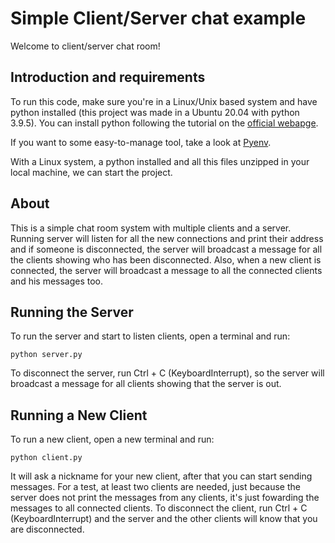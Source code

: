 # Simple Client/Server chat example 
Welcome to client/server chat room!

## Introduction and requirements
To run this code, make sure you're in a Linux/Unix based system and have python installed
(this project was made in a Ubuntu 20.04 with python 3.9.5). You can install python following
the tutorial on the [official webapge](https://www.python.org/downloads/source/). 

If you want to some easy-to-manage tool, take a look at [Pyenv](https://github.com/pyenv/pyenv).

With a Linux system, a python installed and all this files unzipped in your local machine,
we can start the project.

## About
This is a simple chat room system with multiple clients and a server. Running server will
listen for all the new connections and print their address and if someone is disconnected,
the server will broadcast a message for all the clients showing who has been disconnected. Also, 
when a new client is connected, the server will broadcast a message to all the connected clients
and his messages too.

## Running the Server
To run the server and start to listen clients, open a terminal and run:

```
python server.py
```

To disconnect the server, run Ctrl + C (KeyboardInterrupt), so the server will broadcast a message
for all clients showing that the server is out.

## Running a New Client
To run a new client, open a new terminal and run:

```
python client.py
```

It will ask a nickname for your new client, after that you can start sending messages. For a test,
at least two clients are needed, just because the server does not print the messages from any clients, 
it's just fowarding the messages to all connected clients. To disconnect the client, run Ctrl + C
(KeyboardInterrupt) and the server and the other clients will know that you are disconnected.

